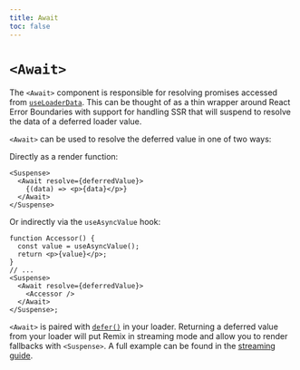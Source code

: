 ```yaml
---
title: Await
toc: false
---
```


# `<Await>`

The `<Await>` component is responsible for resolving promises accessed from [`useLoaderData`][useloaderdata]. This can be thought of as a thin wrapper around React Error Boundaries with support for handling SSR that will suspend to resolve the data of a deferred loader value.

`<Await>` can be used to resolve the deferred value in one of two ways:

Directly as a render function:

```tsx
<Suspense>
  <Await resolve={deferredValue}>
    {(data) => <p>{data}</p>}
  </Await>
</Suspense>
```

Or indirectly via the `useAsyncValue` hook:

```tsx
function Accessor() {
  const value = useAsyncValue();
  return <p>{value}</p>;
}
// ...
<Suspense>
  <Await resolve={deferredValue}>
    <Accessor />
  </Await>
</Suspense>;
```

`<Await>` is paired with [`defer()`][defer] in your loader. Returning a deferred value from your loader will put Remix in streaming mode and allow you to render fallbacks with `<Suspense>`. A full example can be found in the [streaming guide][streaming-guide].

[defer]: ../utils/defer
[streaming-guide]: ../guides/streaming
[useloaderdata]: ../hooks/use-loader-data
